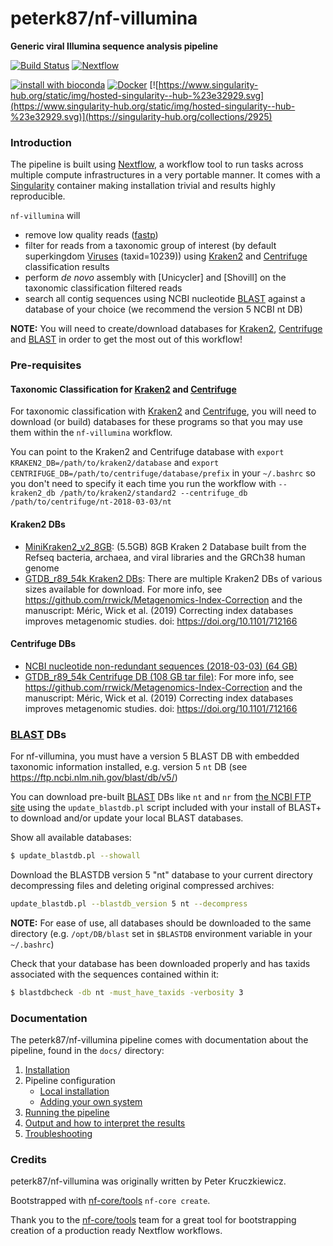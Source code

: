 # peterk87/nf-villumina
**Generic viral Illumina sequence analysis pipeline**

[![Build Status](https://travis-ci.org/peterk87/nf-villumina.svg?branch=master)](https://travis-ci.org/peterk87/nf-villumina)
[![Nextflow](https://img.shields.io/badge/nextflow-%E2%89%A519.10.0-brightgreen.svg)](https://www.nextflow.io/)

[![install with bioconda](https://img.shields.io/badge/install%20with-bioconda-brightgreen.svg)](http://bioconda.github.io/)
[![Docker](https://img.shields.io/docker/automated/peterk87/nf-villumina.svg)](https://hub.docker.com/r/peterk87/nf-villumina)
[![https://www.singularity-hub.org/static/img/hosted-singularity--hub-%23e32929.svg](https://www.singularity-hub.org/static/img/hosted-singularity--hub-%23e32929.svg)](https://singularity-hub.org/collections/2925)

### Introduction
The pipeline is built using [Nextflow](https://www.nextflow.io), a workflow tool to run tasks across multiple compute infrastructures in a very portable manner. It comes with a [Singularity][] container making installation trivial and results highly reproducible.

`nf-villumina` will 

- remove low quality reads ([fastp])
- filter for reads from a taxonomic group of interest (by default superkingdom [Viruses](https://www.ncbi.nlm.nih.gov/Taxonomy/Browser/wwwtax.cgi?mode=Info&id=10239&lvl=3&lin=f&keep=1&srchmode=1&unlock) (taxid=10239)) using [Kraken2][] and [Centrifuge][] classification results
- perform *de novo* assembly with [Unicycler] and [Shovill] on the taxonomic classification filtered reads
- search all contig sequences using NCBI nucleotide [BLAST] against a database of your choice (we recommend the version 5 NCBI nt DB)


**NOTE:** You will need to create/download databases for [Kraken2], [Centrifuge] and [BLAST] in order to get the most out of this workflow!


### Pre-requisites

#### Taxonomic Classification for [Kraken2] and [Centrifuge]

For taxonomic classification with [Kraken2] and [Centrifuge], you will need to download (or build) databases for these programs so that you may use them within the `nf-villumina` workflow. 

You can point to the Kraken2 and Centrifuge database with `export KRAKEN2_DB=/path/to/kraken2/database` and `export CENTRIFUGE_DB=/path/to/centrifuge/database/prefix` in your `~/.bashrc` so you don't need to specify it each time you run the workflow with `--kraken2_db /path/to/kraken2/standard2 --centrifuge_db /path/to/centrifuge/nt-2018-03-03/nt`

#### Kraken2 DBs

- [MiniKraken2_v2_8GB](ftp://ftp.ccb.jhu.edu/pub/data/kraken2_dbs/minikraken2_v2_8GB_201904_UPDATE.tgz): (5.5GB) 8GB Kraken 2 Database built from the Refseq bacteria, archaea, and viral libraries and the GRCh38 human genome
- [GTDB_r89_54k Kraken2 DBs](https://monash.figshare.com/articles/GTDB_r89_54k/8956970): There are multiple Kraken2 DBs of various sizes available for download. For more info, see https://github.com/rrwick/Metagenomics-Index-Correction and the manuscript: Méric, Wick et al. (2019) Correcting index databases improves metagenomic studies. doi: https://doi.org/10.1101/712166 


#### Centrifuge DBs

- [NCBI nucleotide non-redundant sequences (2018-03-03) (64 GB)](ftp://ftp.ccb.jhu.edu/pub/infphilo/centrifuge/data/nt_2018_3_3.tar.gz)
- [GTDB_r89_54k Centrifuge DB (108 GB tar file)](https://monash.figshare.com/ndownloader/files/16378439): For more info, see https://github.com/rrwick/Metagenomics-Index-Correction and the manuscript: Méric, Wick et al. (2019) Correcting index databases improves metagenomic studies. doi: https://doi.org/10.1101/712166 


### [BLAST] DBs

For nf-villumina, you must have a version 5 BLAST DB with embedded taxonomic information installed, e.g. version 5 `nt` DB (see https://ftp.ncbi.nlm.nih.gov/blast/db/v5/)

You can download pre-built [BLAST] DBs like `nt` and `nr` from [the NCBI FTP site](https://ftp.ncbi.nlm.nih.gov/blast/db/) using the `update_blastdb.pl` script included with your install of BLAST+ to download and/or update your local BLAST databases.

Show all available databases:

```bash
$ update_blastdb.pl --showall
```

Download the BLASTDB version 5 "nt" database to your current directory decompressing files and deleting original compressed archives:

```bash
update_blastdb.pl --blastdb_version 5 nt --decompress
``` 

**NOTE:** For ease of use, all databases should be downloaded to the same directory (e.g. `/opt/DB/blast` set in `$BLASTDB` environment variable in your `~/.bashrc`)


Check that your database has been downloaded properly and has taxids associated with the sequences contained within it:

```bash
$ blastdbcheck -db nt -must_have_taxids -verbosity 3
```


### Documentation
The peterk87/nf-villumina pipeline comes with documentation about the pipeline, found in the `docs/` directory:

1. [Installation](docs/installation.md)
2. Pipeline configuration
    * [Local installation](docs/configuration/local.md)
    * [Adding your own system](docs/configuration/adding_your_own.md)
3. [Running the pipeline](docs/usage.md)
4. [Output and how to interpret the results](docs/output.md)
5. [Troubleshooting](docs/troubleshooting.md)

<!-- TODO nf-core: Add a brief overview of what the pipeline does and how it works -->



### Credits
peterk87/nf-villumina was originally written by Peter Kruczkiewicz.

Bootstrapped with [nf-core/tools](https://github.com/nf-core/tools) `nf-core create`. 

Thank you to the [nf-core/tools](https://github.com/nf-core/tools) team for a great tool for bootstrapping creation of a production ready Nextflow workflows.


[BLAST]: https://blast.ncbi.nlm.nih.gov/Blast.cgi
[Singularity]: https://sylabs.io/
[Kraken2]: https://ccb.jhu.edu/software/kraken2/
[Centrifuge]: https://ccb.jhu.edu/software/centrifuge/manual.shtml
[fastp]: https://github.com/OpenGene/fastp
